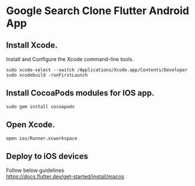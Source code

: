 # Google Search Clone Flutter Android App

## Install Xcode.
Install and Configure the Xcode command-line tools. 
```
sudo xcode-select --switch /Applications/Xcode.app/Contents/Developer
sudo xcodebuild -runFirstLaunch
```

## Install CocoaPods modules for IOS app.
```
sudo gem install cocoapods
```

## Open Xcode.

```
open ios/Runner.xcworkspace
```

## Deploy to iOS devices
Follow below guidelines  
https://docs.flutter.dev/get-started/install/macos

